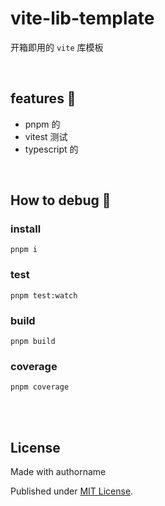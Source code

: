 # vite-lib-template

开箱即用的 `vite` 库模板

<br />

## features 🦖

- pnpm 的
- vitest 测试
- typescript 的

<br />

## How to debug 🦕

### install

```shell
pnpm i
```

### test

```shell
pnpm test:watch
```

### build

```shell
pnpm build
```

### coverage

```shell
pnpm coverage
```

<br />
<br />

## License

Made with authorname

Published under [MIT License](./LICENSE).